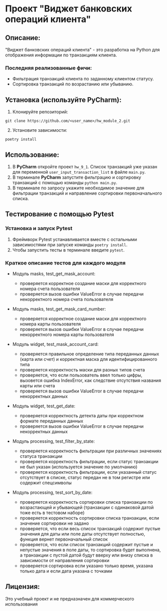 # Проект "Виджет банковских операций клиента"

## Описание:

"Виджет банковских операций клиента" - это разработка на Python для отображения информации по транзакциям клиента.

### Последняя реализованные фичи:

- Фильтрация транзакций клиента по заданному клиентом статусу.
- Сортировка транзакций по возрастанию или убыванию.

## Установка (используйте PyCharm):

1. Клонируйте репозиторий:
```
git clone https://github.com/<user_name>/hw_module_2.git
```
2. Установите зависимости:
```
poetry install
```
## Использование:

1. В **PyCharm** откройте проект `hw_9_1`.
Список транзакций уже указан для переменной `user_input_transaction_list` в файле `main.py`.
2. В терминале **PyCharm** запустите фильтрацию и сортировку транзакций с помощью команды `python main.py`.
3. В терминале по запросу укажите необходимое значение для фильтрации транзакций
и направление сортировки первоначального списка.

## Тестирование с помощью Pytest

### Установка и запуск Pytest

1. Фреймворк Pytest устанавливается вместе с остальными зависимостями при запуске команды `poetry install`.
2. Чтобы запустить тесты в терминале введите `pytest`.


### Краткое описание тестов для каждого модуля

- Модуль masks, test_get_mask_account: 
    
    - проверяется корректное создание маски для корректного номера счета пользователя
    - проверяется вызов ошибки ValueError в случае передачи некорректного номера счета пользователя

- Модуль masks, test_get_mask_card_number:

    - проверяется корректное создание маски для корректного номера карты пользователя
    - проверяется вызов ошибки ValueError в случае передачи некорректного номера карты пользователя

- Модуль widget, test_mask_account_card: 

    - проверяется правильное определение типа переданных данных (карта или счет)
  и корректная маска для идентифицированного типа
    - проверяется корректность маски для разных типов счета
    - проверяется, что если пользователь ввел только цифры, вызовется ошибка IndexError,
  как следствие отсутствия названия карты или счета
    - проверяется вызов ошибки ValueError в случае передачи некорректных данных

- Модуль widget, test_get_date:
    
    - проверяется корректность детекта даты при корректном формате переданных данных
    - проверяется вызов ошибки ValueError в случае передачи некорректных данных

- Модуль processing, test_filter_by_state:

    - проверяется корректность фильтрации при различных значениях статуса транзакции
    - проверяется корректность фильтрации, если статус транзакции не был указан (используется значение по умолчанию)
    - проверяется корректность фильтрации, если указанный статус отсутствует в списке,
  статус передан не в том регистре или содержит спецсимволы

- Модуль processing, test_sort_by_date:

    - проверяется корректность сортировки списка транзакции по возрастающей и убывающей
      (транзакции с одинаковой датой тоже есть в тестовом наборе)
    - проверяется корректность сортировки списка транзакции, если значение сортировки не задано
    - проверяется, что если весь список транзакций содержит пустые значения для даты
  или поле даты отсутствует полностью, функция вернет первоначальный список
    - проверяется, что если список транзакций содержит пустые и непустые значения в поле даты,
  то сортировка будет выполнена, а транзакции с пустой датой будут вверху или внизу списка
  в зависимости от направления сортировки
    - проверяется сортировка если указано только время, указана только дата и если дата указана с точками

## Лицензия:

Это учебный проект и не предназначен для коммерческого использования